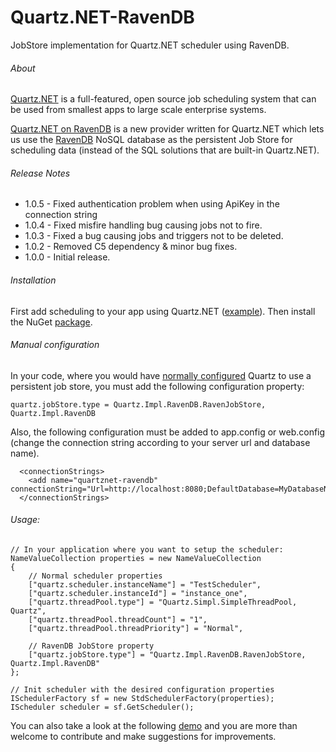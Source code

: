 # Quartz.NET-RavenDB
JobStore implementation for Quartz.NET scheduler using RavenDB.

###### About
[Quartz.NET](https://github.com/quartznet/quartznet) is a full-featured, open source job scheduling system that can be used from smallest apps to large scale enterprise systems.

[Quartz.NET on RavenDB](https://github.com/ravendb/quartznet-RavenDB) is a new provider written for Quartz.NET which lets us use the  [RavenDB](https://ravendb.net/features) NoSQL database as the persistent Job Store for scheduling data (instead of the SQL solutions that are built-in Quartz.NET).

###### Release Notes
* 1.0.5 - Fixed authentication problem when using ApiKey in the connection string	
* 1.0.4 - Fixed misfire handling bug causing jobs not to fire. 
* 1.0.3 - Fixed a bug causing jobs and triggers not to be deleted.
* 1.0.2 - Removed C5 dependency & minor bug fixes.
* 1.0.0 - Initial release.

###### Installation
First add scheduling to your app using Quartz.NET ([example](http://www.quartz-scheduler.net/documentation/quartz-2.x/quick-start.html)).
Then install the NuGet [package](https://www.nuget.org/packages/Quartz.Impl.RavenDB/).

###### Manual configuration
In your code, where you would have [normally configured](http://www.quartz-scheduler.net/documentation/quartz-2.x/tutorial/job-stores.html) Quartz to use a persistent job store, 
you must add the following configuration property: 
```
quartz.jobStore.type = Quartz.Impl.RavenDB.RavenJobStore, Quartz.Impl.RavenDB
```
Also, the following configuration must be added to app.config or web.config (change the connection string according to your server url and database name).
```
  <connectionStrings>
    <add name="quartznet-ravendb" connectionString="Url=http://localhost:8080;DefaultDatabase=MyDatabaseName"/>
  </connectionStrings>
```

###### Usage:
```
// In your application where you want to setup the scheduler:
NameValueCollection properties = new NameValueCollection
{
	// Normal scheduler properties
	["quartz.scheduler.instanceName"] = "TestScheduler",
	["quartz.scheduler.instanceId"] = "instance_one",
	["quartz.threadPool.type"] = "Quartz.Simpl.SimpleThreadPool, Quartz",
	["quartz.threadPool.threadCount"] = "1",
	["quartz.threadPool.threadPriority"] = "Normal",
	
	// RavenDB JobStore property
	["quartz.jobStore.type"] = "Quartz.Impl.RavenDB.RavenJobStore, Quartz.Impl.RavenDB"
};

// Init scheduler with the desired configuration properties
ISchedulerFactory sf = new StdSchedulerFactory(properties);
IScheduler scheduler = sf.GetScheduler();
```

You can also take a look at the following [demo](https://github.com/ravendb/quartznet-RavenDB/blob/master/src/Examples/RavenJobStoreDemo.cs) and you are more than welcome to contribute and make suggestions for improvements.
